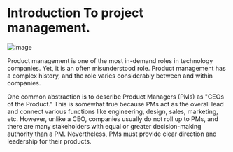 # Introduction To project management.
![image](https://github.com/RichardMiruka/Power-Learn-Project/assets/105627752/389e3fc3-bef9-44ac-a9a5-5af6b1e05209)


Product management is one of the most in-demand roles in technology companies. Yet, it is an often misunderstood role. Product management has a complex history, and the role varies considerably between and within companies.

One common abstraction is to describe Product Managers (PMs) as "CEOs of the Product." This is somewhat true because PMs act as the overall lead and connect various functions like engineering, design, sales, marketing, etc. However, unlike a CEO, companies usually do not roll up to PMs, and there are many stakeholders with equal or greater decision-making authority than a PM. Nevertheless, PMs must provide clear direction and leadership for their products.
